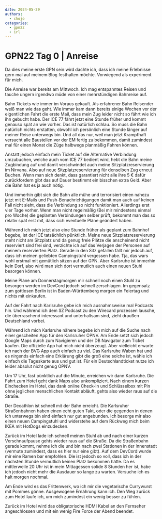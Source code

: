 ```yaml
---
date: 2024-05-29
authors:
  - chojo  
categories:
  - gpn22
  - irl
---
```



# GPN22 Tag 0 | Anreise

Da dies meine erste GPN sein wird dachte ich, dass ich meine Erlebnisse gern mal auf meinem Blog festhalten möchte. Vorwiegend als experiment für mich.

Die Anreise war bereits am Mittwoch. Ich mag entspanntes Reisen und tauche ungern irgendwo müde von einer mehrstündigen Bahnreise auf.
<!-- more -->

Bahn Tickets wie immer im Voraus gekauft. Als erfahrener Bahn Reisender weiß man wie das geht. Wie immer kam dann bereits einige Wochen vor der eigentlichen Fahrt die erste Mail, dass mein Zug leider nicht so fährt wie ich ihn gebucht habe. Der ICE 77 fährt jetzt eine Stunde früher und kommt genauso spät an wie vorher. Das ist natürlich schlau. So muss die Bahn natürlich nichts erstatten, obwohl ich persönlich eine Stunde länger auf meiner Reise unterwegs bin. Und all das nur, weil man jetzt Krampfhaft versucht alle Baustellen vor der EM fertig zu bekommen, damit zumindest mal für einen Monat die Züge halbwegs planmäßig Fahren können.

Anstatt jedoch einfach mein Ticket auf die Alternative Verbindung umzubuchen, welche auch vom ICE 77 bedient wird, hebt die Bahn meine Zugbindung auf und damit verschwindet auch meine Sitzplatzreservierung im Nirvana. Also auf neue Sitzplatzreservierung für denselben Zug erneut Buchen. Wenn man sich denkt, dass garantiert nicht alle ihre 5 € dafür zurückfordern gibt das auf Dauer bestimmt ein bisschen extra Geld. Aber die Bahn hat es ja auch nötig.

Und immerhin gibt sich die Bahn alle mühe und terrorisiert einen nahezu jetzt mit E-Mails und Push-Benachrichtigungen damit man auch auf keinen Fall nicht sieht, dass die Verbindung so nicht funktioniert. Allerdings erst vier Tage vorher. Wenn man nicht regelmäßig (Bei mir mindestens einmal pro Woche) die geplanten Verbindungen selber prüft, bekommt man das so relativ spät erst mit, dass sich eventuelle Pläne geändert haben.

Während ich mich jetzt also eine Stunde früher als geplant zum Bahnhof begebe, ist der ICE tatsächlich pünktlich. Meine neue Sitzplatzreservierung steht nicht am Sitzplatz und da genug freie Plätze die anscheinend nicht reserviert sind frei sind, verzichte ich auf das Verjagen der Personen auf meinem reservierten Platz. Gerade in den Sitz gefallen fällt mir jedoch auf, dass ich meinen geliebten Campingstuhl vergessen habe. Tja, das wars wohl erstmal mit gemütlich sitzen auf der GPN. Aber Karlsruhe ist immerhin kein Dorf, also wird man sich dort vermutlich auch einen neuen Stuhl besorgen können.

Meine Pläne am Donnerstagmorgen mir schnell noch einen Stuhl zu besorgen werden im DevCord jedoch schnell zerschlagen. Im gegensatz zum gottlosen Berlin ist in Baden-Württemberg morgen ein Feiertag und nichts mit einkaufen.

Auf der Fahrt nach Karlsruhe gebe ich mich ausnahmsweise mal Podcasts hin. Und während ich dem SZ Podcast zu den Wirecard prozessen lausche, die überraschend interessant und unterhaltsam sind, zieht draußen Deutschland vorbei.

Während ich mich Karlsruhe nähere begebe ich mich auf die Suche nach einer gescheiten App für den Karlsruher ÖPNV. Am Ende setzt sich jedoch Google Maps durch zum Navigieren und der DB Navigator zum Ticket kaufen. Die offizielle App hat mich nicht überzeugt. Aber vielleicht erwarte ich nach der BVG App auch einfach zu viel. Das Karlsruhe Waben hat und es nirgends einfach eine Erklärung gibt die groß eine solche ist, wähle ich einfach die Tageskarte aus und gut ist. Für ein Deutschlandticket nutze ich leider absolut nicht genug ÖPNV.

Um 17 Uhr, fast pünktlich auf die Minute, erreichen wir dann Karlsruhe. Die Fahrt zum Hotel geht dank Maps also unkompliziert. Nach einem kurzen Einchecken im Hotel, das dank online Check-In und Schlüsselbox mit Pin ohne jeglichen menschlichen Kontakt abläuft, gehts also wieder raus auf die Straße.

Der Decathlon ist schnell mit der Bahn erreicht. Die Karlsruher Straßenbahnen haben einen echt guten Takt, oder die gegenden in denen ich unterwegs bin sind einfach nur gut angebunden. Ich besorge mir also einen neuen Campingstuhl und widerstehe auf dem Rückweg mich beim IKEA mit HotDogs einzudecken.

Zurück im Hotel lade ich schnell meinen Stuhl ab und nach einer kurzen Verschnaufpause gehts wieder raus auf die Straße. Da die Straßenbahn gerade kommt, nehme ich die und bin nach zwei Stationen in der Innenstadt (vermute zumindest, dass es hier nur eine gibt). Auf dem DevCord wurde mir eine Ramen bar empfohlen. Die ist jedoch so voll, dass ich in der nächsten Stunde vermutlich keinen Platz bekommen hätte. Da es mittlerweile 20 Uhr ist in mein Mittagessen solide 8 Stunden her ist, habe ich jedoch nicht mehr die Ausdauer so lange zu warten. Versuche ich es halt morgen nochmal.

Am Ende wird es das Frittenwerk, wo ich mir die vegetarische Currywurst mit Pommes gönne. Ausgewogene Ernährung kann ich. Den Weg zurück zum Hotel laufe ich, um mich zumindest ein wenig besser zu fühlen.

Zurück im Hotel wird das obligatorische HDMI Kabel an den Fernseher angeschlossen und mit ein wenig Fire Force der Abend beendet.

